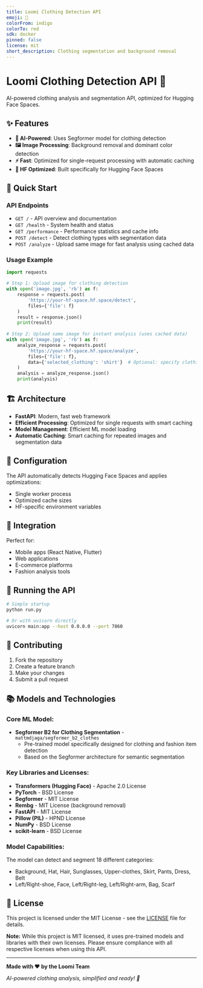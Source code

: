 ```yaml
---
title: Loomi Clothing Detection API
emoji: 🏢
colorFrom: indigo
colorTo: red
sdk: docker
pinned: false
license: mit
short_description: Clothing segmentation and background removal
---
```


# Loomi Clothing Detection API 🚀

AI-powered clothing analysis and segmentation API, optimized for Hugging Face Spaces.

## ✨ Features

- **🧠 AI-Powered**: Uses Segformer model for clothing detection
- **🖼️ Image Processing**: Background removal and dominant color detection
- **⚡ Fast**: Optimized for single-request processing with automatic caching
- **🔧 HF Optimized**: Built specifically for Hugging Face Spaces

## 🚀 Quick Start

### API Endpoints

- `GET /` - API overview and documentation
- `GET /health` - System health and status
- `GET /performance` - Performance statistics and cache info
- `POST /detect` - Detect clothing types with segmentation data
- `POST /analyze` - Upload same image for fast analysis using cached data

### Usage Example

```python
import requests

# Step 1: Upload image for clothing detection
with open('image.jpg', 'rb') as f:
    response = requests.post(
        'https://your-hf-space.hf.space/detect',
        files={'file': f}
    )
    result = response.json()
    print(result)
    
# Step 2: Upload same image for instant analysis (uses cached data)
with open('image.jpg', 'rb') as f:
    analyze_response = requests.post(
        'https://your-hf-space.hf.space/analyze',
        files={'file': f},
        data={'selected_clothing': 'shirt'}  # Optional: specify clothing type
    )
    analysis = analyze_response.json()
    print(analysis)
```

## 🏗️ Architecture

- **FastAPI**: Modern, fast web framework
- **Efficient Processing**: Optimized for single requests with smart caching
- **Model Management**: Efficient ML model loading
- **Automatic Caching**: Smart caching for repeated images and segmentation data

## 🔧 Configuration

The API automatically detects Hugging Face Spaces and applies optimizations:

- Single worker process
- Optimized cache sizes
- HF-specific environment variables

## 📱 Integration

Perfect for:
- Mobile apps (React Native, Flutter)
- Web applications
- E-commerce platforms
- Fashion analysis tools

## 🚀 Running the API

```bash
# Simple startup
python run.py

# Or with uvicorn directly
uvicorn main:app --host 0.0.0.0 --port 7860
```

## 🤝 Contributing

1. Fork the repository
2. Create a feature branch
3. Make your changes
4. Submit a pull request

## 📚 Models and Technologies

### **Core ML Model:**
- **Segformer B2 for Clothing Segmentation** - `mattmdjaga/segformer_b2_clothes`
  - Pre-trained model specifically designed for clothing and fashion item detection
  - Based on the Segformer architecture for semantic segmentation

### **Key Libraries and Licenses:**
- **Transformers (Hugging Face)** - Apache 2.0 License
- **PyTorch** - BSD License
- **Segformer** - MIT License  
- **Rembg** - MIT License (background removal)
- **FastAPI** - MIT License
- **Pillow (PIL)** - HPND License
- **NumPy** - BSD License
- **scikit-learn** - BSD License

### **Model Capabilities:**
The model can detect and segment 18 different categories:
- Background, Hat, Hair, Sunglasses, Upper-clothes, Skirt, Pants, Dress, Belt
- Left/Right-shoe, Face, Left/Right-leg, Left/Right-arm, Bag, Scarf

## 📄 License

This project is licensed under the MIT License - see the [LICENSE](LICENSE) file for details.

**Note:** While this project is MIT licensed, it uses pre-trained models and libraries with their own licenses. Please ensure compliance with all respective licenses when using this API.

---

**Made with ❤️ by the Loomi Team**

*AI-powered clothing analysis, simplified and ready! 🎯*
